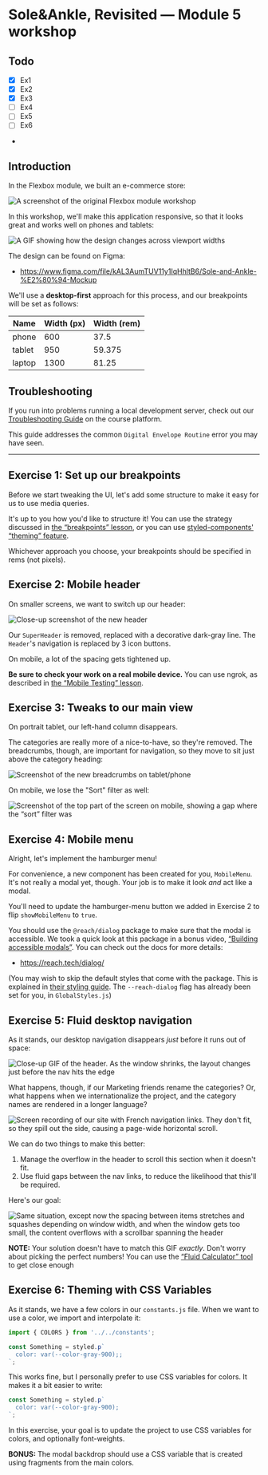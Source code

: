 # Sole&Ankle, Revisited — Module 5 workshop

## Todo

* [x] Ex1
* [x] Ex2
* [x] Ex3
* [ ] Ex4
* [ ] Ex5
* [ ] Ex6
* 
## Introduction

In the Flexbox module, we built an e-commerce store:

![A screenshot of the original Flexbox module workshop](./docs/original-desktop.png)

In this workshop, we'll make this application responsive, so that it looks great and works well on phones and tablets:

![A GIF showing how the design changes across viewport widths](./docs/resize-demo.gif)

The design can be found on Figma:

- https://www.figma.com/file/kAL3AumTUV11y1IqHhltB6/Sole-and-Ankle-%E2%80%94-Mockup

We'll use a **desktop-first** approach for this process, and our breakpoints will be set as follows:

| Name   | Width (px) | Width (rem) |
| ------ | ---------- | ----------- |
| phone  | 600        | 37.5        |
| tablet | 950        | 59.375      |
| laptop | 1300       | 81.25       |

## Troubleshooting

If you run into problems running a local development server, check out our [Troubleshooting Guide](https://courses.joshwcomeau.com/troubleshooting) on the course platform.

This guide addresses the common `Digital Envelope Routine` error you may have seen.

---

## Exercise 1: Set up our breakpoints

Before we start tweaking the UI, let's add some structure to make it easy for us to use media queries.

It's up to you how you'd like to structure it! You can use the strategy discussed in [the “breakpoints” lesson](https://courses.joshwcomeau.com/css-for-js/05-responsive-css/07-breakpoints#managing-breakpoints), or you can use [styled-components' “theming” feature](https://styled-components.com/docs/advanced#theming).

Whichever approach you choose, your breakpoints should be specified in rems (not pixels).

## Exercise 2: Mobile header

On smaller screens, we want to switch up our header:

![Close-up screenshot of the new header](./docs/mobile-header.png)

Our `SuperHeader` is removed, replaced with a decorative dark-gray line. The `Header`'s navigation is replaced by 3 icon buttons.

On mobile, a lot of the spacing gets tightened up.

**Be sure to check your work on a real mobile device.** You can use ngrok, as described in [the “Mobile Testing” lesson](https://courses.joshwcomeau.com/css-for-js/05-responsive-css/03-mobile-testing).

## Exercise 3: Tweaks to our main view

On portrait tablet, our left-hand column disappears.

The categories are really more of a nice-to-have, so they're removed. The breadcrumbs, though, are important for navigation, so they move to sit just above the category heading:

![Screenshot of the new breadcrumbs on tablet/phone](./docs/tablet-breadcrumbs.png)

On mobile, we lose the "Sort" filter as well:

![Screenshot of the top part of the screen on mobile, showing a gap where the “sort” filter was](./docs/mobile-no-sort-filter.png)

## Exercise 4: Mobile menu

Alright, let's implement the hamburger menu!

For convenience, a new component has been created for you, `MobileMenu`. It's not really a modal yet, though. Your job is to make it look _and_ act like a modal.

You'll need to update the hamburger-menu button we added in Exercise 2 to flip `showMobileMenu` to `true`.

You should use the `@reach/dialog` package to make sure that the modal is accessible. We took a quick look at this package in a bonus video, [“Building accessible modals”](https://courses.joshwcomeau.com/css-for-js/05-responsive-css/05-exercises#bonus-building-accessible-modals). You can check out the docs for more details:

- https://reach.tech/dialog/

(You may wish to skip the default styles that come with the package. This is explained in [their styling guide](https://reach.tech/styling/#skip-including-styles). The `--reach-dialog` flag has already been set for you, in `GlobalStyles.js`)

## Exercise 5: Fluid desktop navigation

As it stands, our desktop navigation disappears _just_ before it runs out of space:

![Close-up GIF of the header. As the window shrinks, the layout changes just before the nav hits the edge](./docs/nav-barely-fits.gif)

What happens, though, if our Marketing friends rename the categories? Or, what happens when we internationalize the project, and the category names are rendered in a longer language?

![Screen recording of our site with French navigation links. They don't fit, so they spill out the side, causing a page-wide horizontal scroll.](./docs/french-nav-overflow.gif)

We can do two things to make this better:

1. Manage the overflow in the header to scroll this section when it doesn't fit.
2. Use fluid gaps between the nav links, to reduce the likelihood that this'll be required.

Here's our goal:

![Same situation, except now the spacing between items stretches and squashes depending on window width, and when the window gets too small, the content overflows with a scrollbar spanning the header](./docs/french-nav-overflow-fixed.gif)

**NOTE:** Your solution doesn't have to match this GIF _exactly_. Don't worry about picking the perfect numbers! You can use the [“Fluid Calculator” tool](https://courses.joshwcomeau.com/css-for-js/05-responsive-css/16-fluid-calculator) to get close enough

## Exercise 6: Theming with CSS Variables

As it stands, we have a few colors in our `constants.js` file. When we want to use a color, we import and interpolate it:

```jsx
import { COLORS } from '../../constants';

const Something = styled.p`
  color: var(--color-gray-900);;
`;
```

This works fine, but I personally prefer to use CSS variables for colors. It makes it a bit easier to write:

```jsx
const Something = styled.p`
  color: var(--color-gray-900);
`;
```

In this exercise, your goal is to update the project to use CSS variables for colors, and optionally font-weights.

**BONUS:** The modal backdrop should use a CSS variable that is created using fragments from the main colors.
